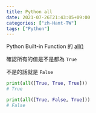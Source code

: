 ```yaml
---
title: Python all
date: 2021-07-26T21:43:05+09:00
categories: ["zh-Hant-TW"]
tags: ["Python"]
---
```

Python Built-in Function 的 [all()](https://docs.python.org/3/library/functions.html#all)

確認所有的值是不是都為 `True`

不是的話就是 `False`

```python
print(all([True, True, True]))
# True

print(all([True, False, True]))
# False
```
